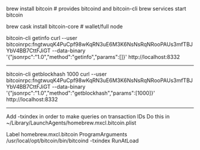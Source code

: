 brew install bitcoin # provides bitcoind and bitcoin-cli
brew services start bitcoin

brew cask install bitcoin-core # wallet/full node

bitcoin-cli getinfo
curl --user bitcoinrpc:fngtwuqK4PuCpf98wKqRN3uE6M3K6NsNsRqNRooPAUs3mfTBJYbV4BB7CttFJiGT --data-binary '{"jsonrpc":"1.0","method":"getinfo","params":[]}' http://localhost:8332

--------------

bitcoin-cli getblockhash 1000
curl --user bitcoinrpc:fngtwuqK4PuCpf98wKqRN3uE6M3K6NsNsRqNRooPAUs3mfTBJYbV4BB7CttFJiGT --data-binary '{"jsonrpc":"1.0","method":"getblockhash","params":[1000]}' http://localhost:8332


-----

Add -txindex in order to make queries on transaction IDs
Do this in ~/Library/LaunchAgents/homebrew.mxcl.bitcoin.plist

<?xml version="1.0" encoding="UTF-8"?>
<!DOCTYPE plist PUBLIC "-//Apple//DTD PLIST 1.0//EN" "http://www.apple.com/DTDs/PropertyList-1.0.dtd">
<plist version="1.0">
<dict>
  <key>Label</key>
  <string>homebrew.mxcl.bitcoin</string>
  <key>ProgramArguments</key>
  <array>
    <string>/usr/local/opt/bitcoin/bin/bitcoind -txindex</string>
  </array>
  <key>RunAtLoad</key>
  <true/>
</dict>
</plist>
